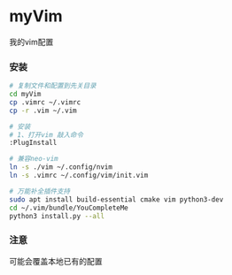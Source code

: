 # myVim
我的vim配置

### 安装
```bash
# 复制文件和配置到先关目录
cd myVim
cp .vimrc ~/.vimrc
cp -r .vim ~/.vim

# 安装
# 1、打开vim 敲入命令
:PlugInstall

# 兼容neo-vim
ln -s ./vim ~/.config/nvim
ln -s .vimrc ~/.config/vim/init.vim

# 万能补全插件支持
sudo apt install build-essential cmake vim python3-dev
cd ~/.vim/bundle/YouCompleteMe
python3 install.py --all
```
### 注意
可能会覆盖本地已有的配置
